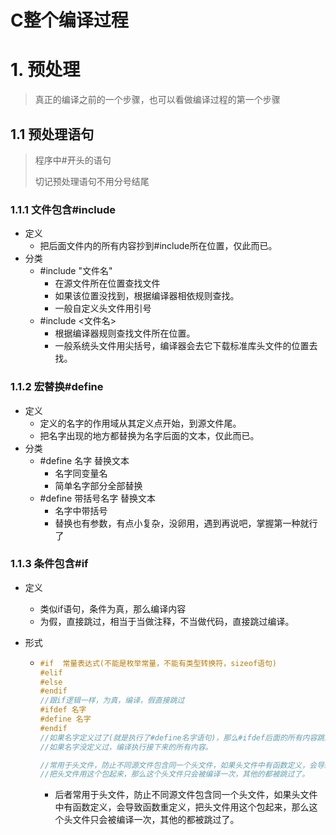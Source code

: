 # C整个编译过程

# 1. 预处理

> 真正的编译之前的一个步骤，也可以看做编译过程的第一个步骤

## 1.1 预处理语句

> 程序中#开头的语句
>
> 切记预处理语句不用分号结尾

### 1.1.1 文件包含#include

* 定义
  * 把后面文件内的所有内容抄到#include所在位置，仅此而已。
* 分类
  * #include "文件名"
    * 在源文件所在位置查找文件
    * 如果该位置没找到，根据编译器相依规则查找。
    * 一般自定义头文件用引号
  * #include <文件名>
    * 根据编译器规则查找文件所在位置。
    * 一般系统头文件用尖括号，编译器会去它下载标准库头文件的位置去找。

### 1.1.2 宏替换#define

* 定义
  * 定义的名字的作用域从其定义点开始，到源文件尾。
  * 把名字出现的地方都替换为名字后面的文本，仅此而已。
* 分类
  * #define  名字  替换文本
    * 名字同变量名
    * 简单名字部分全部替换
  * #define  带括号名字    替换文本
    * 名字中带括号
    * 替换也有参数，有点小复杂，没卵用，遇到再说吧，掌握第一种就行了

### 1.1.3 条件包含#if

* 定义

  * 类似if语句，条件为真，那么编译内容
  * 为假，直接跳过，相当于当做注释，不当做代码，直接跳过编译。

* 形式

  * ```c
    #if  常量表达式(不能是枚举常量，不能有类型转换符，sizeof语句)
    #elif
    #else
    #endif
    //跟if逻辑一样，为真，编译，假直接跳过
    #ifdef 名字
    #define 名字
    #endif
    //如果名字定义过了(就是执行了#define名字语句)，那么#ifdef后面的所有内容跳过编译
    //如果名字没定义过，编译执行接下来的所有内容。
    
    //常用于头文件，防止不同源文件包含同一个头文件，如果头文件中有函数定义，会导致函数重定义，
    //把头文件用这个包起来，那么这个头文件只会被编译一次，其他的都被跳过了。
    ```

    * 后者常用于头文件，防止不同源文件包含同一个头文件，如果头文件中有函数定义，会导致函数重定义，把头文件用这个包起来，那么这个头文件只会被编译一次，其他的都被跳过了。